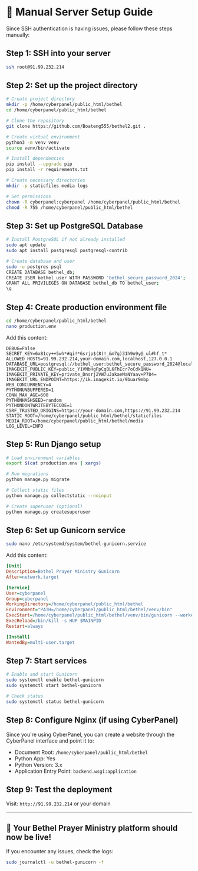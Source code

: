 # 🚀 Manual Server Setup Guide

Since SSH authentication is having issues, please follow these steps manually:

## **Step 1: SSH into your server**
```bash
ssh root@91.99.232.214
```

## **Step 2: Set up the project directory**
```bash
# Create project directory
mkdir -p /home/cyberpanel/public_html/bethel
cd /home/cyberpanel/public_html/bethel

# Clone the repository
git clone https://github.com/Boateng555/bethel2.git .

# Create virtual environment
python3 -m venv venv
source venv/bin/activate

# Install dependencies
pip install --upgrade pip
pip install -r requirements.txt

# Create necessary directories
mkdir -p staticfiles media logs

# Set permissions
chown -R cyberpanel:cyberpanel /home/cyberpanel/public_html/bethel
chmod -R 755 /home/cyberpanel/public_html/bethel
```

## **Step 3: Set up PostgreSQL Database**
```bash
# Install PostgreSQL if not already installed
sudo apt update
sudo apt install postgresql postgresql-contrib

# Create database and user
sudo -u postgres psql
CREATE DATABASE bethel_db;
CREATE USER bethel_user WITH PASSWORD 'bethel_secure_password_2024';
GRANT ALL PRIVILEGES ON DATABASE bethel_db TO bethel_user;
\q
```

## **Step 4: Create production environment file**
```bash
cd /home/cyberpanel/public_html/bethel
nano production.env
```

Add this content:
```
DEBUG=False
SECRET_KEY=6x81cy++5wh*#qi!*6srjp$(8(!_&m7g)31h9o9y@_ul#hf_t*
ALLOWED_HOSTS=91.99.232.214,your-domain.com,localhost,127.0.0.1
DATABASE_URL=postgresql://bethel_user:bethel_secure_password_2024@localhost:5432/bethel_db
IMAGEKIT_PUBLIC_KEY=public_Y1VNbHgFpCqBL6FhEcr7oCdkQNU=
IMAGEKIT_PRIVATE_KEY=private_Dnsrj2VW7uJakaeMaNYaav+P784=
IMAGEKIT_URL_ENDPOINT=https://ik.imagekit.io/9buar9mbp
WEB_CONCURRENCY=4
PYTHONUNBUFFERED=1
CONN_MAX_AGE=600
PYTHONHASHSEED=random
PYTHONDONTWRITEBYTECODE=1
CSRF_TRUSTED_ORIGINS=https://your-domain.com,https://91.99.232.214
STATIC_ROOT=/home/cyberpanel/public_html/bethel/staticfiles
MEDIA_ROOT=/home/cyberpanel/public_html/bethel/media
LOG_LEVEL=INFO
```

## **Step 5: Run Django setup**
```bash
# Load environment variables
export $(cat production.env | xargs)

# Run migrations
python manage.py migrate

# Collect static files
python manage.py collectstatic --noinput

# Create superuser (optional)
python manage.py createsuperuser
```

## **Step 6: Set up Gunicorn service**
```bash
sudo nano /etc/systemd/system/bethel-gunicorn.service
```

Add this content:
```ini
[Unit]
Description=Bethel Prayer Ministry Gunicorn
After=network.target

[Service]
User=cyberpanel
Group=cyberpanel
WorkingDirectory=/home/cyberpanel/public_html/bethel
Environment="PATH=/home/cyberpanel/public_html/bethel/venv/bin"
ExecStart=/home/cyberpanel/public_html/bethel/venv/bin/gunicorn --workers 4 --bind unix:/home/cyberpanel/public_html/bethel/bethel.sock backend.wsgi:application
ExecReload=/bin/kill -s HUP $MAINPID
Restart=always

[Install]
WantedBy=multi-user.target
```

## **Step 7: Start services**
```bash
# Enable and start Gunicorn
sudo systemctl enable bethel-gunicorn
sudo systemctl start bethel-gunicorn

# Check status
sudo systemctl status bethel-gunicorn
```

## **Step 8: Configure Nginx (if using CyberPanel)**
Since you're using CyberPanel, you can create a website through the CyberPanel interface and point it to:
- Document Root: `/home/cyberpanel/public_html/bethel`
- Python App: Yes
- Python Version: 3.x
- Application Entry Point: `backend.wsgi:application`

## **Step 9: Test the deployment**
Visit: `http://91.99.232.214` or your domain

---

## **🎉 Your Bethel Prayer Ministry platform should now be live!**

If you encounter any issues, check the logs:
```bash
sudo journalctl -u bethel-gunicorn -f
``` 